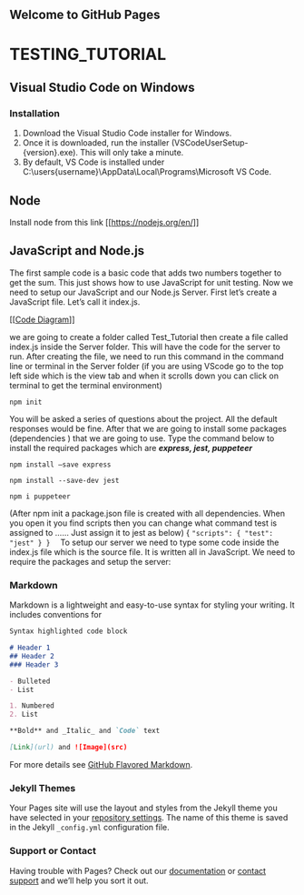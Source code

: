 ## Welcome to GitHub Pages
# TESTING_TUTORIAL

## Visual Studio Code on Windows
### Installation
1.	Download the Visual Studio Code installer for Windows.
2.	Once it is downloaded, run the installer (VSCodeUserSetup-{version}.exe). This will only take a minute.
3.	By default, VS Code is installed under C:\users\{username}\AppData\Local\Programs\Microsoft VS Code.


## Node
Install node from this link
[[https://nodejs.org/en/]]


## JavaScript and Node.js
The first sample code is a basic code that adds two numbers together to get the sum. This just shows how to use JavaScript for unit testing. Now we need to setup our JavaScript and our Node.js Server. First let’s create a JavaScript file. Let’s call it index.js.

[[[Code Diagram](https://drive.google.com/file/d/1cDKXEPX3oHwcC_9KLTbyGBriKEndWNpQ/view?usp=sharing)]]


we are going to create a folder called Test_Tutorial then create a file called index.js inside the Server folder. This will have the code for the server to run. After creating the file, we need to run this command in the command line or terminal in the Server folder   (if you are using VScode go to the top left side which is the view tab and when it scrolls down you can click on terminal to get the terminal environment)

`npm init`

You will be asked a series of questions about the project. All the default responses would be fine. After that we are going to install some packages (dependencies ) that we are going to use.
Type the command below to install the required packages which are ***express, jest, puppeteer***

`npm install –save express`

`npm install --save-dev jest`

`npm i puppeteer`


(After npm init a package.json file is created with all dependencies. When you open it you find scripts then you can change what command test is assigned to …… Just assign it to jest as below) {
  `"scripts": {
    "test": "jest"
  }
}  `
To setup our server we need to type some code inside the index.js file which is the source file. It is written all in JavaScript. We need to require the packages and setup the server:


### Markdown

Markdown is a lightweight and easy-to-use syntax for styling your writing. It includes conventions for

```markdown
Syntax highlighted code block

# Header 1
## Header 2
### Header 3

- Bulleted
- List

1. Numbered
2. List

**Bold** and _Italic_ and `Code` text

[Link](url) and ![Image](src)
```

For more details see [GitHub Flavored Markdown](https://guides.github.com/features/mastering-markdown/).

### Jekyll Themes

Your Pages site will use the layout and styles from the Jekyll theme you have selected in your [repository settings](https://github.com/holarmyde/testtutorial.github.io/settings). The name of this theme is saved in the Jekyll `_config.yml` configuration file.

### Support or Contact

Having trouble with Pages? Check out our [documentation](https://help.github.com/categories/github-pages-basics/) or [contact support](https://github.com/contact) and we’ll help you sort it out.
